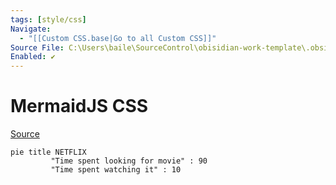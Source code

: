 ```yaml
---
tags: [style/css]
Navigate:
  - "[[Custom CSS.base|Go to all Custom CSS]]"
Source File: C:\Users\baile\SourceControl\obisidian-work-template\.obsidian\snippets\mermaidjs_tweaks.css
Enabled: ✔️
---
```

# MermaidJS CSS

[Source](C:\Users\baile\SourceControl\obisidian-work-template\.obsidian\snippets\mermaidjs_tweaks.css)

```mermaid
pie title NETFLIX
         "Time spent looking for movie" : 90
         "Time spent watching it" : 10
```
